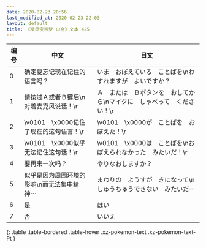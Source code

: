 ```yaml
---
date: 2020-02-23 20:56
last_modified_at: 2020-02-23 22:03
layout: default
title: 《精灵宝可梦 白金》文本 425
---
```

| 编号 | 中文 | 日文 |
| ---- | ---- | ---- |
| 0 | 确定要忘记现在记住的语言吗？ | いま　おぼえている　ことばを\nわすれますが　よいですか？ |
| 1 | 请按过Ａ或者Ｂ键后\n对着麦克风说话！\r | Ａ　または　Ｂボタンを　おしてから\nマイクに　しゃべって　ください！\r |
| 2 | \v0101　\x0000记住了现在的这句语言！\r | \v0101　\x0000が　ことばを　おぼえた！\r |
| 3 | \v0101　\x0000似乎无法记住这句话！\r | \v0101　\x0000は　ことばを\nおぼえられなかった　みたいだ！\r |
| 4 | 要再来一次吗？ | やりなおしますか？ |
| 5 | 似乎是因为周围环境的影响\n而无法集中精神⋯ | まわりの　ようすが　きになって\nしゅうちゅうできない　みたいだ⋯ |
| 6 | 是 | はい |
| 7 | 否 | いいえ |
{: .table .table-bordered .table-hover .xz-pokemon-text .xz-pokemon-text-Pt }
